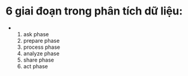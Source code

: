 # 6 giai đoạn trong phân tích dữ liệu:
- 1. ask phase
  2. prepare phase
  3. process phase
  4. analyze phase
  5. share phase
  6. act phase
